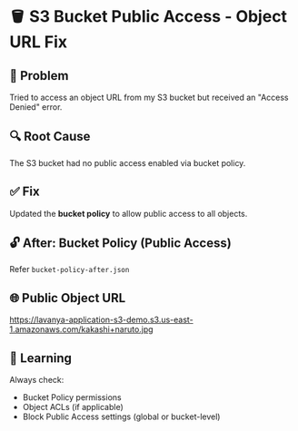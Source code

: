# 🪣 S3 Bucket Public Access - Object URL Fix

## 🔧 Problem

Tried to access an object URL from my S3 bucket but received an "Access Denied" error.

## 🔍 Root Cause

The S3 bucket had no public access enabled via bucket policy.

## ✅ Fix

Updated the **bucket policy** to allow public access to all objects.

## 🔓 After: Bucket Policy (Public Access)

Refer `bucket-policy-after.json`

## 🌐 Public Object URL

https://lavanya-application-s3-demo.s3.us-east-1.amazonaws.com/kakashi+naruto.jpg

## 🧠 Learning

Always check:
- Bucket Policy permissions
- Object ACLs (if applicable)
- Block Public Access settings (global or bucket-level)


